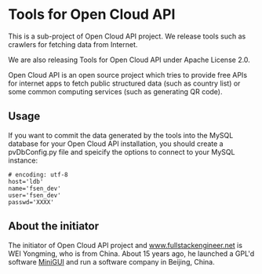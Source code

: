 # Tools for Open Cloud API

This is a sub-project of Open Cloud API project. We release tools such as crawlers for fetching data from Internet.

We are also releasing Tools for Open Cloud API under Apache License 2.0.

Open Cloud API is an open source project which tries to provide free APIs for internet apps to fetch public structured data (such as country list) or some common computing services (such as generating QR code).

## Usage

If you want to commit the data generated by the tools into the MySQL database
for your Open Cloud API installation, you should create a pvDbConfig.py file
and speicify the options to connect to your MySQL instance:

	# encoding: utf-8
	host='ldb'
	name='fsen_dev'
	user='fsen_dev'
	passwd='XXXX'

## About the initiator

The initiator of Open Cloud API project and www.fullstackengineer.net is WEI Yongming, who is from China. About 15 years ago, he launched a GPL'd software [MiniGUI](http://www.minigui.org) and run a software company in Beijing, China.



